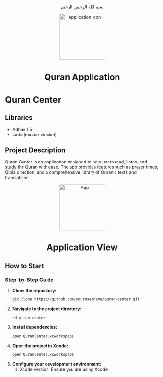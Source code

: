 #

<div align="center">
   <p> بسم الله الرحمن الرحيم</p>
   <img src="/.git/img/App.jpg" alt="Application Icon" width="150"/>
   <h1>Quran Application</h1>
</div>

# Quran Center

## Libraries

- Adhan 1.5
- Latte (master version)

## Project Description

Quran Center is an application designed to help users read, listen, and study the Quran with ease. The app provides
features such as prayer times, Qibla direction, and a comprehensive library of Quranic texts and translations.
<div align="center">
   <img src="/.git/img/video.gif" alt="App" width="150"/>
   <h1>Application View</h1>
</div>

## How to Start

### Step-by-Step Guide

1. **Clone the repository:**
   ```sh
   git clone https://github.com/yourusername/quran-center.git
   ```
2. **Navigate to the project directory:**
    ```sh
   cd quran-center
   ```
3. **Install dependencies:**
    ```sh
   open QuranCenter.xcworkspace
   ```
4. **Open the project in Xcode:**
   ```sh
   open QuranCenter.xcworkspace
   ``` 
5. **Configure your development environment:**
    1. Xcode version: Ensure you are using Xcode
